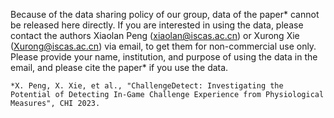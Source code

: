 
Because of the data sharing policy of our group, data of the paper* cannot be released here directly. If you are interested in using the data, please contact the authors Xiaolan Peng (xiaolan@iscas.ac.cn) or Xurong Xie (Xurong@iscas.ac.cn) via email, to get them for non-commercial use only. Please provide your name, institution, and purpose of using the data in the email, and please cite the paper* if you use the data.

    *X. Peng, X. Xie, et al., "ChallengeDetect: Investigating the Potential of Detecting In-Game Challenge Experience from Physiological Measures", CHI 2023.





